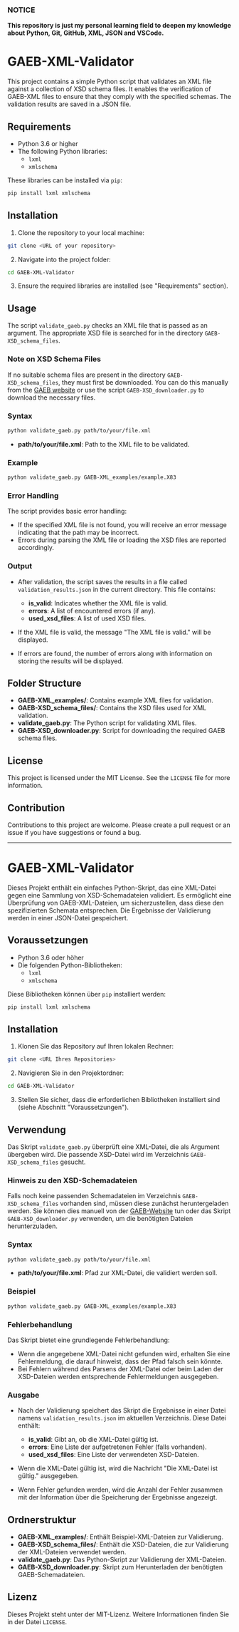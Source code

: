 ### NOTICE

**This repository is just my personal learning field to deepen my knowledge about Python, Git, GitHub, XML, JSON and VSCode.**

# GAEB-XML-Validator

This project contains a simple Python script that validates an XML file against a collection of XSD schema files. It enables the verification of GAEB-XML files to ensure that they comply with the specified schemas. The validation results are saved in a JSON file.

## Requirements

- Python 3.6 or higher
- The following Python libraries:
  - `lxml`
  - `xmlschema`

These libraries can be installed via `pip`:

```bash
pip install lxml xmlschema
```

## Installation

1. Clone the repository to your local machine:

```bash
git clone <URL of your repository>
```

2. Navigate into the project folder:

```bash
cd GAEB-XML-Validator
```

3. Ensure the required libraries are installed (see "Requirements" section).

## Usage

The script `validate_gaeb.py` checks an XML file that is passed as an argument. The appropriate XSD file is searched for in the directory `GAEB-XSD_schema_files`.

### Note on XSD Schema Files

If no suitable schema files are present in the directory `GAEB-XSD_schema_files`, they must first be downloaded. You can do this manually from the [GAEB website](https://www.gaeb.de/de/service/downloads/gaeb-datenaustausch/) or use the script `GAEB-XSD_downloader.py` to download the necessary files.

### Syntax

```bash
python validate_gaeb.py path/to/your/file.xml
```

- **path/to/your/file.xml**: Path to the XML file to be validated.

### Example

```bash
python validate_gaeb.py GAEB-XML_examples/example.X83
```

### Error Handling

The script provides basic error handling:
- If the specified XML file is not found, you will receive an error message indicating that the path may be incorrect.
- Errors during parsing the XML file or loading the XSD files are reported accordingly.

### Output

- After validation, the script saves the results in a file called `validation_results.json` in the current directory. This file contains:
  - **is_valid**: Indicates whether the XML file is valid.
  - **errors**: A list of encountered errors (if any).
  - **used_xsd_files**: A list of used XSD files.

- If the XML file is valid, the message "The XML file is valid." will be displayed.
- If errors are found, the number of errors along with information on storing the results will be displayed.

## Folder Structure

- **GAEB-XML_examples/**: Contains example XML files for validation.
- **GAEB-XSD_schema_files/**: Contains the XSD files used for XML validation.
- **validate_gaeb.py**: The Python script for validating XML files.
- **GAEB-XSD_downloader.py**: Script for downloading the required GAEB schema files.

## License

This project is licensed under the MIT License. See the `LICENSE` file for more information.

## Contribution

Contributions to this project are welcome. Please create a pull request or an issue if you have suggestions or found a bug.

---

# GAEB-XML-Validator

Dieses Projekt enthält ein einfaches Python-Skript, das eine XML-Datei gegen eine Sammlung von XSD-Schemadateien validiert. Es ermöglicht eine Überprüfung von GAEB-XML-Dateien, um sicherzustellen, dass diese den spezifizierten Schemata entsprechen. Die Ergebnisse der Validierung werden in einer JSON-Datei gespeichert.

## Voraussetzungen

- Python 3.6 oder höher
- Die folgenden Python-Bibliotheken:
  - `lxml`
  - `xmlschema`

Diese Bibliotheken können über `pip` installiert werden:

```bash
pip install lxml xmlschema
```

## Installation

1. Klonen Sie das Repository auf Ihren lokalen Rechner:

```bash
git clone <URL Ihres Repositories>
```

2. Navigieren Sie in den Projektordner:

```bash
cd GAEB-XML-Validator
```

3. Stellen Sie sicher, dass die erforderlichen Bibliotheken installiert sind (siehe Abschnitt "Voraussetzungen").

## Verwendung

Das Skript `validate_gaeb.py` überprüft eine XML-Datei, die als Argument übergeben wird. Die passende XSD-Datei wird im Verzeichnis `GAEB-XSD_schema_files` gesucht.

### Hinweis zu den XSD-Schemadateien

Falls noch keine passenden Schemadateien im Verzeichnis `GAEB-XSD_schema_files` vorhanden sind, müssen diese zunächst heruntergeladen werden. Sie können dies manuell von der [GAEB-Website](https://www.gaeb.de/de/service/downloads/gaeb-datenaustausch/) tun oder das Skript `GAEB-XSD_downloader.py` verwenden, um die benötigten Dateien herunterzuladen.

### Syntax

```bash
python validate_gaeb.py path/to/your/file.xml
```

- **path/to/your/file.xml**: Pfad zur XML-Datei, die validiert werden soll.

### Beispiel

```bash
python validate_gaeb.py GAEB-XML_examples/example.X83
```

### Fehlerbehandlung

Das Skript bietet eine grundlegende Fehlerbehandlung:
- Wenn die angegebene XML-Datei nicht gefunden wird, erhalten Sie eine Fehlermeldung, die darauf hinweist, dass der Pfad falsch sein könnte.
- Bei Fehlern während des Parsens der XML-Datei oder beim Laden der XSD-Dateien werden entsprechende Fehlermeldungen ausgegeben.

### Ausgabe

- Nach der Validierung speichert das Skript die Ergebnisse in einer Datei namens `validation_results.json` im aktuellen Verzeichnis. Diese Datei enthält:
  - **is_valid**: Gibt an, ob die XML-Datei gültig ist.
  - **errors**: Eine Liste der aufgetretenen Fehler (falls vorhanden).
  - **used_xsd_files**: Eine Liste der verwendeten XSD-Dateien.

- Wenn die XML-Datei gültig ist, wird die Nachricht "Die XML-Datei ist gültig." ausgegeben.
- Wenn Fehler gefunden werden, wird die Anzahl der Fehler zusammen mit der Information über die Speicherung der Ergebnisse angezeigt.

## Ordnerstruktur

- **GAEB-XML_examples/**: Enthält Beispiel-XML-Dateien zur Validierung.
- **GAEB-XSD_schema_files/**: Enthält die XSD-Dateien, die zur Validierung der XML-Dateien verwendet werden.
- **validate_gaeb.py**: Das Python-Skript zur Validierung der XML-Dateien.
- **GAEB-XSD_downloader.py**: Skript zum Herunterladen der benötigten GAEB-Schemadateien.

## Lizenz

Dieses Projekt steht unter der MIT-Lizenz. Weitere Informationen finden Sie in der Datei `LICENSE`.

